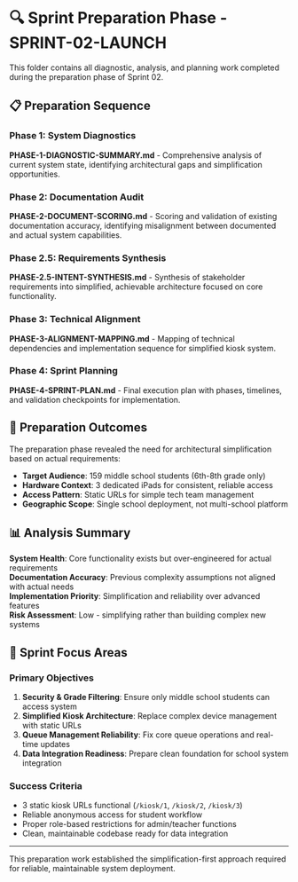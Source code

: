 # 🔍 Sprint Preparation Phase - SPRINT-02-LAUNCH

This folder contains all diagnostic, analysis, and planning work completed during the preparation phase of Sprint 02.

## 📋 Preparation Sequence

### Phase 1: System Diagnostics
**PHASE-1-DIAGNOSTIC-SUMMARY.md** - Comprehensive analysis of current system state, identifying architectural gaps and simplification opportunities.

### Phase 2: Documentation Audit  
**PHASE-2-DOCUMENT-SCORING.md** - Scoring and validation of existing documentation accuracy, identifying misalignment between documented and actual system capabilities.

### Phase 2.5: Requirements Synthesis
**PHASE-2.5-INTENT-SYNTHESIS.md** - Synthesis of stakeholder requirements into simplified, achievable architecture focused on core functionality.

### Phase 3: Technical Alignment
**PHASE-3-ALIGNMENT-MAPPING.md** - Mapping of technical dependencies and implementation sequence for simplified kiosk system.

### Phase 4: Sprint Planning
**PHASE-4-SPRINT-PLAN.md** - Final execution plan with phases, timelines, and validation checkpoints for implementation.

## 🎯 Preparation Outcomes

The preparation phase revealed the need for architectural simplification based on actual requirements:

- **Target Audience**: 159 middle school students (6th-8th grade only)
- **Hardware Context**: 3 dedicated iPads for consistent, reliable access
- **Access Pattern**: Static URLs for simple tech team management
- **Geographic Scope**: Single school deployment, not multi-school platform

## 📊 Analysis Summary

**System Health**: Core functionality exists but over-engineered for actual requirements  
**Documentation Accuracy**: Previous complexity assumptions not aligned with actual needs  
**Implementation Priority**: Simplification and reliability over advanced features  
**Risk Assessment**: Low - simplifying rather than building complex new systems

## 🎯 Sprint Focus Areas

### Primary Objectives
1. **Security & Grade Filtering**: Ensure only middle school students can access system
2. **Simplified Kiosk Architecture**: Replace complex device management with static URLs
3. **Queue Management Reliability**: Fix core queue operations and real-time updates
4. **Data Integration Readiness**: Prepare clean foundation for school system integration

### Success Criteria
- 3 static kiosk URLs functional (`/kiosk/1`, `/kiosk/2`, `/kiosk/3`)
- Reliable anonymous access for student workflow
- Proper role-based restrictions for admin/teacher functions
- Clean, maintainable codebase ready for data integration

---

This preparation work established the simplification-first approach required for reliable, maintainable system deployment.
